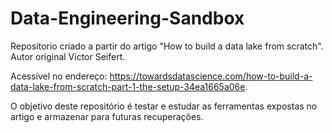 # Data-Engineering-Sandbox
 Repositorio criado a partir do artigo "How to build a data lake from scratch".
 Autor original Victor Seifert.
 
 Acessível no endereço: https://towardsdatascience.com/how-to-build-a-data-lake-from-scratch-part-1-the-setup-34ea1665a06e.
 
 O objetivo deste repositório é  testar e estudar as ferramentas expostas no artigo e armazenar para futuras recuperações.
